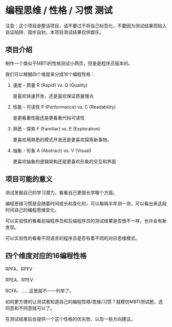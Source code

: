 # 编程思维 / 性格 / 习惯 测试

注意：这个项目是整活项目，请不要过于将自己标签化，不要因为测试结果而陷入自证陷阱、固步自封。本项目测试结果仅供娱乐。

## 项目介绍

制作一个类似于MBTI的性格测试小网页，但是是程序员版本的。

我们可以根据四个维度来分成16个编程性格：

1. 速度 - 质量  R (Rapid) vs. Q (Quality)

   是喜欢快速开发，还是喜欢保证质量慢点

   

2. 性能 - 可读性  P (Performance) vs. C (Readability)

   是更看重性能还是更看重代码可读性

   

3. 熟悉 - 探索  F (Familiar) vs. E (Exploration)

   更喜欢用熟悉的模式开发还是更喜欢探索新事物。

   

4. 抽象 - 形象  A (Abstract) vs. V (Visual)

   更喜欢抽象的逻辑架构还是更喜欢形象的交互和界面

## 项目可能的意义

测试发掘自己的学习潜力，看看自己更擅长学哪个方面。

编程思维习惯是会随着时间成长和变化的，可以每隔半年测一测，可以看出来这段时间自己的编程思维变化。

可以实验性的看看前端程序员和后端程序员的测试结果是否很不一样，也许会有新发现。

可以实验性的看看不同语言的程序员是否有着不同的对应思维模式。





## 四个维度对应的16编程性格

RPFA、RPFV

RPEA、RPEV

RCFA、……这里就不一一列举了。

如何更方便的让测试者知道自己的编程性格/思维/习惯？就模仿MBTI测试题，选同意和不同意就可以了。

在测试结束后会提供一个这个性格的优劣势、以及一些方向建议。